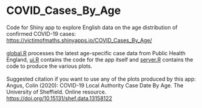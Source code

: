 # COVID_Cases_By_Age
Code for Shiny app to explore English data on the age distribution of confirmed COVID-19 cases: https://victimofmaths.shinyapps.io/COVID_Cases_By_Age/
<br><br>
[global.R](https://github.com/VictimOfMaths/COVID_Cases_By_Age/blob/main/global.R) processes the latest age-specific case data from Public Health England, 
[ui.R](https://github.com/VictimOfMaths/COVID_Cases_By_Age/blob/main/ui.R) contains the code for the app itself and [server.R](https://github.com/VictimOfMaths/COVID_Cases_By_Age/blob/main/server.R) contains the code to produce the various plots.
<br><br>
Suggested citation if you want to use any of the plots produced by this app: Angus, Colin (2020): COVID-19 Local Authority Case Date By Age. The University of Sheffield. Online resource. https://doi.org/10.15131/shef.data.13158122
